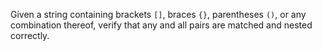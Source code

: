 Given a string containing brackets `[]`, braces `{}`, parentheses `()`, or any combination thereof, verify that any and all pairs are matched and nested correctly.